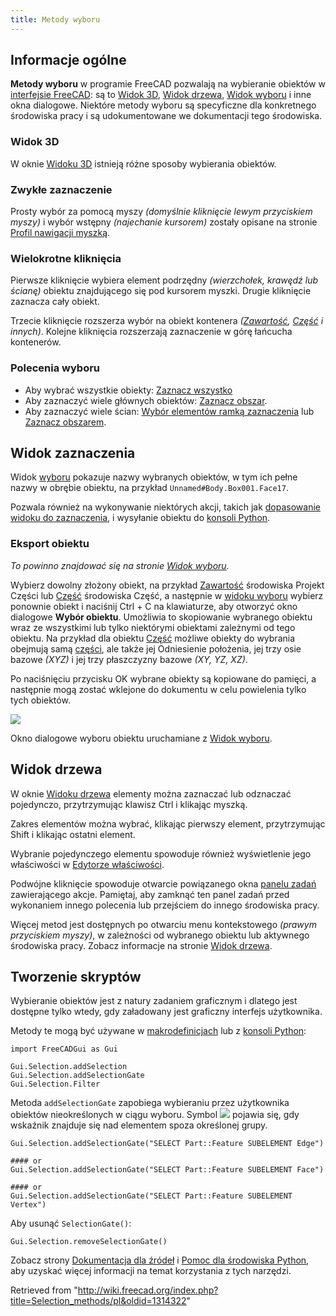 ```yaml
---
title: Metody wyboru
---
```

## Informacje ogólne

**Metody wyboru** w programie FreeCAD pozwalają na wybieranie obiektów w [interfejsie FreeCAD](/Interface/pl "Interface/pl"): są to [Widok 3D](/3D_view/pl "3D view/pl"), [Widok drzewa](/Tree_view/pl "Tree view/pl"), [Widok wyboru](/Selection_view/pl "Selection view/pl") i inne okna dialogowe. Niektóre metody wyboru są specyficzne dla konkretnego środowiska pracy i są udokumentowane we dokumentacji tego środowiska.

### Widok 3D

W oknie [Widoku 3D](/3D_view/pl "3D view/pl") istnieją różne sposoby wybierania obiektów.

### Zwykłe zaznaczenie

Prosty wybór za pomocą myszy *(domyślnie kliknięcie lewym przyciskiem myszy)* i wybór wstępny *(najechanie kursorem)* zostały opisane na stronie [Profil nawigacji myszką](/Mouse_navigation/pl "Mouse navigation/pl").

### Wielokrotne kliknięcia

Pierwsze kliknięcie wybiera element podrzędny *(wierzchołek, krawędź lub ścianę)* obiektu znajdującego się pod kursorem myszki. Drugie kliknięcie zaznacza cały obiekt.

Trzecie kliknięcie rozszerza wybór na obiekt kontenera *([Zawartość](/PartDesign_Body/pl "PartDesign Body/pl"), [Część](/Std_Part/pl "Std Part/pl") i innych)*. Kolejne kliknięcia rozszerzają zaznaczenie w górę łańcucha kontenerów.

### Polecenia wyboru

* Aby wybrać wszystkie obiekty: [Zaznacz wszystko](/Std_SelectAll/pl "Std SelectAll/pl")
* Aby zaznaczyć wiele głównych obiektów: [Zaznacz obszar](/Std_BoxSelection/pl "Std BoxSelection/pl").
* Aby zaznaczyć wiele ścian: [Wybór elementów ramką zaznaczenia](/Std_BoxElementSelection/pl "Std BoxElementSelection/pl") lub [Zaznacz obszarem](/Part_BoxSelection/pl "Part BoxSelection/pl").

## Widok zaznaczenia

Widok [wyboru](/Selection_view/pl "Selection view/pl") pokazuje nazwy wybranych obiektów, w tym ich pełne nazwy w obrębie obiektu, na przykład `Unnamed#Body.Box001.Face17`.

Pozwala również na wykonywanie niektórych akcji, takich jak [dopasowanie widoku do zaznaczenia](/Std_ViewFitSelection/pl "Std ViewFitSelection/pl"), i wysyłanie obiektu do [konsoli Python](/Python_console/pl "Python console/pl").

### Eksport obiektu

*To powinno znajdować się na stronie [Widok wyboru](/Selection_view/pl "Selection view/pl").*

Wybierz dowolny złożony obiekt, na przykład [Zawartość](/PartDesign_Body/pl "PartDesign Body/pl") środowiska Projekt Części lub [Część](/Std_Part/pl "Std Part/pl") środowiska Część, a następnie w [widoku wyboru](/Selection_view/pl "Selection view/pl") wybierz ponownie obiekt i naciśnij Ctrl + C na klawiaturze, aby otworzyć okno dialogowe **Wybór obiektu**. Umożliwia to skopiowanie wybranego obiektu wraz ze wszystkimi lub tylko niektórymi obiektami zależnymi od tego obiektu. Na przykład dla obiektu [Część](/Std_Part/pl "Std Part/pl") możliwe obiekty do wybrania obejmują samą [części](/Std_Part/pl "Std Part/pl"), ale także jej Odniesienie położenia, jej trzy osie bazowe *(XYZ)* i jej trzy płaszczyzny bazowe *(XY, YZ, XZ)*.

Po naciśnięciu przycisku OK wybrane obiekty są kopiowane do pamięci, a następnie mogą zostać wklejone do dokumentu w celu powielenia tylko tych obiektów.

![](/images/ObjectSelection.png)

Okno dialogowe wyboru obiektu uruchamiane z [Widok wyboru](/Selection_view/pl "Selection view/pl").

## Widok drzewa

W oknie [Widoku drzewa](/Tree_view/pl "Tree view/pl") elementy można zaznaczać lub odznaczać pojedynczo, przytrzymując klawisz Ctrl i klikając myszką.

Zakres elementów można wybrać, klikając pierwszy element, przytrzymując Shift i klikając ostatni element.

Wybranie pojedynczego elementu spowoduje również wyświetlenie jego właściwości w [Edytorze właściwości](/Property_editor/pl "Property editor/pl").

Podwójne kliknięcie spowoduje otwarcie powiązanego okna [panelu zadań](/Task_panel/pl "Task panel/pl") zawierającego akcje. Pamiętaj, aby zamknąć ten panel zadań przed wykonaniem innego polecenia lub przejściem do innego środowiska pracy.

Więcej metod jest dostępnych po otwarciu menu kontekstowego *(prawym przyciskiem myszy)*, w zależności od wybranego obiektu lub aktywnego środowiska pracy. Zobacz informacje na stronie [Widok drzewa](/Tree_view/pl "Tree view/pl").

## Tworzenie skryptów

Wybieranie obiektów jest z natury zadaniem graficznym i dlatego jest dostępne tylko wtedy, gdy załadowany jest graficzny interfejs użytkownika.

Metody te mogą być używane w [makrodefinicjach](/Macros/pl "Macros/pl") lub z [konsoli Python](/Python_console/pl "Python console/pl"):

```
import FreeCADGui as Gui

Gui.Selection.addSelection
Gui.Selection.addSelectionGate
Gui.Selection.Filter

```

Metoda `addSelectionGate` zapobiega wybieraniu przez użytkownika obiektów nieokreślonych w ciągu wyboru. Symbol ![](/images/Button_invalid.svg) pojawia się, gdy wskaźnik znajduje się nad elementem spoza określonej grupy.

```
Gui.Selection.addSelectionGate("SELECT Part::Feature SUBELEMENT Edge")

#### or
Gui.Selection.addSelectionGate("SELECT Part::Feature SUBELEMENT Face")

#### or
Gui.Selection.addSelectionGate("SELECT Part::Feature SUBELEMENT Vertex")

```

Aby usunąć `SelectionGate()`:

```
Gui.Selection.removeSelectionGate()

```

Zobacz strony [Dokumentacja dla źródeł](/Source_documentation/pl "Source documentation/pl") i [Pomoc dla środowiska Python](/Std_PythonHelp/pl "Std PythonHelp/pl"), aby uzyskać więcej informacji na temat korzystania z tych narzędzi.

Retrieved from "<http://wiki.freecad.org/index.php?title=Selection_methods/pl&oldid=1314322>"